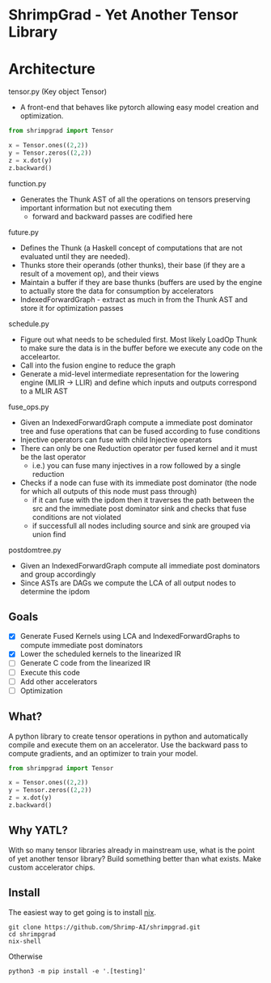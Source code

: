 # ShrimpGrad - Yet Another Tensor Library

# Architecture
tensor.py (Key object Tensor)
- A front-end that behaves like pytorch allowing easy model creation and optimization.
```python
from shrimpgrad import Tensor

x = Tensor.ones((2,2))
y = Tensor.zeros((2,2))
z = x.dot(y)
z.backward()
```
function.py
- Generates the Thunk AST of all the operations on tensors preserving important information but not executing them
  - forward and backward passes are codified here

future.py
- Defines the Thunk (a Haskell concept of computations that are not evaluated until they are needed).
- Thunks store their operands (other thunks), their base (if they are a result of a movement op), and their views
- Maintain a buffer if they are base thunks (buffers are used by the engine to actually store the data for consumption by accelerators
- IndexedForwardGraph - extract as much in from the Thunk AST and store it for optimization passes

schedule.py
- Figure out what needs to be scheduled first. Most likely LoadOp Thunk to make sure the data is in the buffer before we execute any code on the acceleartor.
- Call into the fusion engine to reduce the graph
- Generate a mid-level intermediate representation for the lowering engine (MLIR -> LLIR) and define which inputs and outputs correspond to a MLIR AST

fuse_ops.py
- Given an IndexedForwardGraph compute a immediate post dominator tree and fuse operations that can be fused according to fuse conditions
- Injective operators can fuse with child Injective operators
- There can only be one Reduction operator per fused kernel and it must be the last operator
  - i.e.) you can fuse many injectives in a row followed by a single reduction
- Checks if a node can fuse with its immediate post dominator (the node for which all outputs of this node must pass through)
  - if it can fuse with the ipdom then it traverses the path between the src and the immediate post dominator sink and checks
    that fuse conditions are not violated
  - if successfull all nodes including source and sink are grouped via union find

postdomtree.py
- Given an IndexedForwardGraph compute all immediate post dominators and group accordingly
- Since ASTs are DAGs we compute the LCA of all output nodes to determine the ipdom


## Goals
- [x] Generate Fused Kernels using LCA and IndexedForwardGraphs to compute immediate post dominators
- [x] Lower the scheduled kernels to the linearized IR
- [ ] Generate C code from the linearized IR
- [ ] Execute this code
- [ ] Add other accelerators
- [ ] Optimization 

## What?

A python library to create tensor operations in python and automatically compile and execute them on an accelerator. Use the backward pass to compute gradients, and an optimizer to train your model.

```python
from shrimpgrad import Tensor

x = Tensor.ones((2,2))
y = Tensor.zeros((2,2))
z = x.dot(y)
z.backward()
```

## Why YATL?

With so many tensor libraries already in mainstream use, what is the point of yet another tensor library? Build something better than what exists. Make custom accelerator chips.

## Install
The easiest way to get going is to install [nix](https://nixos.org/download/).
```
git clone https://github.com/Shrimp-AI/shrimpgrad.git
cd shrimpgrad
nix-shell
```
Otherwise

```
python3 -m pip install -e '.[testing]'
```